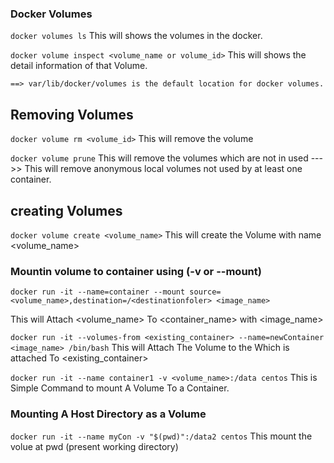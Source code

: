 ### Docker Volumes

`docker volumes ls`
This will shows the volumes in the docker.

`docker volume inspect <volume_name or volume_id>`
This will shows the detail information of that Volume.

    ==> var/lib/docker/volumes is the default location for docker volumes.

## Removing Volumes

`docker volume rm <volume_id>`
This will remove the volume

`docker volume prune`
This will remove the volumes which are not in used
--->> This will remove anonymous local volumes not used by at least one container.

## creating Volumes

`docker volume create <volume_name>`
This will create the Volume with name <volume_name>

### Mountin volume to container using (-v or --mount)

`docker run -it --name=container --mount source=<volume_name>,destination=/<destinationfoler> <image_name>`

This will Attach <volume_name> To <container_name> with <image_name>

`docker run -it --volumes-from <existing_container> --name=newContainer <image_name> /bin/bash`
This will Attach The Volume to the <newContainer> Which is attached To <existing_container>

`docker run -it --name container1 -v <volume_name>:/data centos`
This is Simple Command to mount A Volume To a Container.

### Mounting A Host Directory as a Volume

`docker run -it --name myCon -v "$(pwd)":/data2 centos`
This mount the volue at pwd (present working directory)
